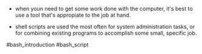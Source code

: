 
* when youn need to get some work done with the computer, it's best to use a tool that's appropiate to the job at hand.

 * shell scripts are used the most often for system administration tasks, or for combining existing programs to accomplish some small, specific job.

#bash_introduction
#bash_script
